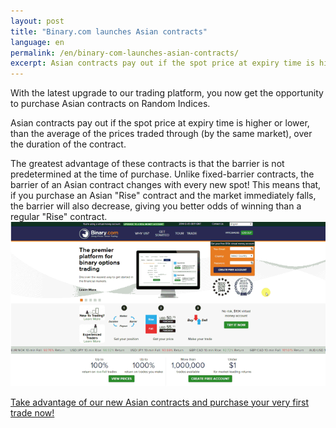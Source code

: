 ```yaml
---
layout: post
title: "Binary.com launches Asian contracts"
language: en
permalink: /en/binary-com-launches-asian-contracts/
excerpt: Asian contracts pay out if the spot price at expiry time is higher or lower, than the average of the prices traded through (by the same market), over the duration of the contract.
---
```


With the latest upgrade to our trading platform, you now get the opportunity to purchase Asian contracts on Random Indices.

Asian contracts pay out if the spot price at expiry time is higher or lower, than the average of the prices traded through (by the same market), over the duration of the contract.

The greatest advantage of these contracts is that the barrier is not predetermined at the time of purchase. Unlike fixed-barrier contracts, the barrier of an Asian contract changes with every new spot!  This means that, if you purchase an Asian "Rise" contract and the market immediately falls, the barrier will also decrease, giving you better odds of winning than a regular "Rise" contract.
 ![image](/post_images/4075197_orig.gif)

[Take advantage of our new Asian contracts and purchase your very first trade now!](https://www.binary.com/c/trade.cgi?market=random&time=7t&form_name=asian&expiry_&amount_&H=%2B0&currency=USD&underlying_symbol=R_50&amount=100&date_&&l=EN/?utm_medium=social&utm_source=blog&utm_content=whatsnew)
